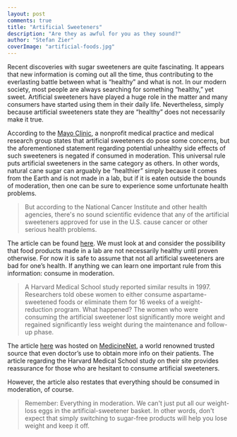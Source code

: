 ```yaml
---
layout: post
comments: true
title: "Artificial Sweeteners"
description: "Are they as awful for you as they sound?"
author: "Stefan Zier"
coverImage: "artificial-foods.jpg"
---
```


Recent discoveries with sugar sweeteners are quite fascinating. It appears that new information is coming out all the time, thus contributing to the everlasting battle between what is “healthy” and what is not. In our modern society, most people are always searching for something “healthy,” yet sweet. Artificial sweeteners have played a huge role in the matter and many consumers have started using them in their daily life. Nevertheless, simply because artificial sweeteners state they are “healthy” does not necessarily make it true. 

According to the [Mayo Clinic](http://www.mayoclinic.org), a nonprofit medical practice and medical research group states that artificial sweeteners do pose some concerns, but the aforementioned statement regarding potential unhealthy side effects of such sweeteners is negated if consumed in moderation. This universal rule puts artificial sweeteners in the same category as others. In other words, natural cane sugar can arguably be “healthier” simply because it comes from the Earth and is not made in a lab, but if it is eaten outside the bounds of moderation, then one can be sure to experience some unfortunate health problems. 

> But according to the National Cancer Institute and other health agencies, there's no sound scientific evidence that any of the artificial sweeteners approved for use in the U.S. cause cancer or other serious health problems.

The article can be found [here](http://www.mayoclinic.org/healthy-lifestyle/nutrition-and-healthy-eating/in-depth/artificial-sweeteners/art-20046936). We must look at and consider the possibility that food products made in a lab are not necessarily healthy until proven otherwise. For now it is safe to assume that not all artificial sweeteners are bad for one’s health. If anything we can learn one important rule from this information: consume in moderation. 

>A Harvard Medical School study reported similar results in 1997. Researchers told obese women to either consume aspartame-sweetened foods or eliminate them for 16 weeks of a weight-reduction program. What happened? The women who were consuming the artificial sweetener lost significantly more weight and regained significantly less weight during the maintenance and follow-up phase.

The article [here](http://www.medicinenet.com/script/main/art.asp?articlekey=56790) was hosted on [MedicineNet](http://www.medicinenet.com/script/main/hp.asp), a world renowned trusted source that even doctor’s use to obtain more info on their patients. The article regarding the Harvard Medical School study on their site provides reassurance for those who are hesitant to consume artificial sweeteners. 

However, the article also restates that everything should be consumed in moderation, of course. 

> Remember: Everything in moderation. We can't just put all our weight-loss eggs in the artificial-sweetener basket. In other words, don't expect that simply switching to sugar-free products will help you lose weight and keep it off.